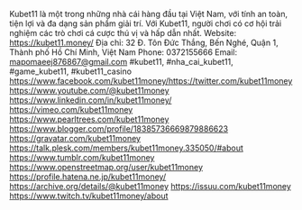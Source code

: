 Kubet11 là một trong những nhà cái hàng đầu tại Việt Nam, với tính an toàn, tiện lợi và đa dạng sản phẩm giải trí. Với Kubet11, người chơi có cơ hội trải nghiệm các trò chơi cá cược thú vị và hấp dẫn nhất.
Website: https://kubet11.money/
Địa chỉ: 32 Đ. Tôn Đức Thắng, Bến Nghé, Quận 1, Thành phố Hồ Chí Minh, Việt Nam
Phone: 0372155666
Email: mapomaeej876867@gmail.com
#kubet11, #nha_cai_kubet11, #game_kubet11, #kubet11_casino
https://www.facebook.com/kubet11money/https://twitter.com/kubet11money
https://www.youtube.com/@kubet11money
https://www.linkedin.com/in/kubet11money/
https://vimeo.com/kubet11money
https://www.pearltrees.com/kubet11money
https://www.blogger.com/profile/18385736669879886623
https://gravatar.com/kubet11money
https://talk.plesk.com/members/kubet11money.335050/#about
https://www.tumblr.com/kubet11money
https://www.openstreetmap.org/user/kubet11money
https://profile.hatena.ne.jp/kubet11money/
https://archive.org/details/@kubet11money
https://issuu.com/kubet11money
https://www.twitch.tv/kubet11money/about
